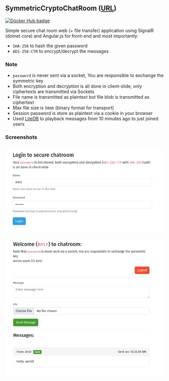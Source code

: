 ## SymmetricCryptoChatRoom ([URL](http://hesamian.myddns.me:5000/))

[![Docker Hub badge][dockerhub-badge]][dockerhub]

Simple secure chat room web (+ file transfer) application using SignalR (dotnet core) and Angular.js for front-end and most importantly:
- `SHA-256` to hash the given password
- `AES-256-CTR` to encrypt/decrypt the messages

### Note
- `password` is never sent via a socket, You are responsible to exchange the symmetric key
- Both encryption and decryption is all done in client-slide, only ciphertexts are transmitted via Sockets
- File name is transmitted as plaintext but file blob is transmitted as ciphertext
- Max file size is `50mb` (binary format for transport)
- Session password is store as plaintext via a cookie in your browser
- Used [LiteDB](https://www.litedb.org/) to playback messages from 10 minutes ago to just joined users

### Screenshots

![Login](screenshots/blazor/login.png)
--
![Board](screenshots/blazor/board.png)

[dockerhub-badge]: https://img.shields.io/docker/pulls/amir734jj/symmetric-crypto-chatroom
[dockerhub]: https://hub.docker.com/repository/docker/amir734jj/symmetric-crypto-chatroom
